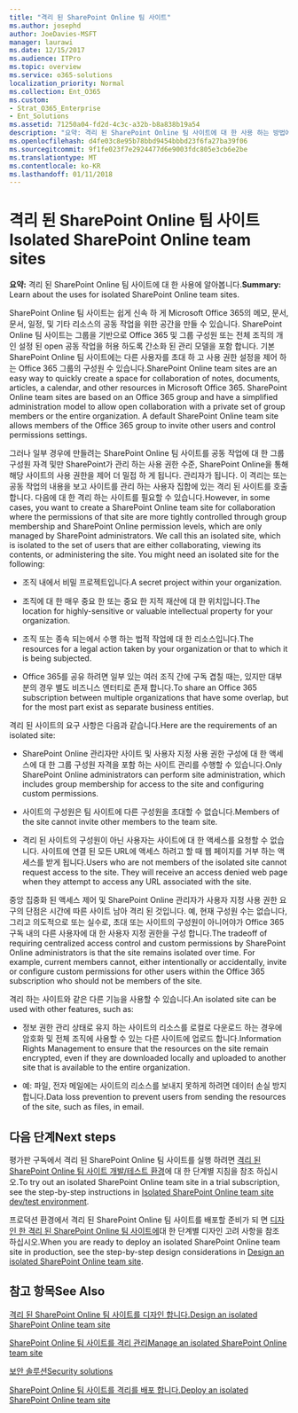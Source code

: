 ```yaml
---
title: "격리 된 SharePoint Online 팀 사이트"
ms.author: josephd
author: JoeDavies-MSFT
manager: laurawi
ms.date: 12/15/2017
ms.audience: ITPro
ms.topic: overview
ms.service: o365-solutions
localization_priority: Normal
ms.collection: Ent_O365
ms.custom:
- Strat_O365_Enterprise
- Ent_Solutions
ms.assetid: 71250a04-fd2d-4c3c-a32b-b8a838b19a54
description: "요약: 격리 된 SharePoint Online 팀 사이트에 대 한 사용 하는 방법에 대 한 설명입니다."
ms.openlocfilehash: d4fe03c8e95b78bbd9454bbbd23f6fa27ba39f06
ms.sourcegitcommit: 9f1fe023f7e2924477d6e9003fdc805e3cb6e2be
ms.translationtype: MT
ms.contentlocale: ko-KR
ms.lasthandoff: 01/11/2018
---
```

# <a name="isolated-sharepoint-online-team-sites"></a><span data-ttu-id="fd46f-103">격리 된 SharePoint Online 팀 사이트</span><span class="sxs-lookup"><span data-stu-id="fd46f-103">Isolated SharePoint Online team sites</span></span>

 <span data-ttu-id="fd46f-104">**요약:** 격리 된 SharePoint Online 팀 사이트에 대 한 사용에 알아봅니다.</span><span class="sxs-lookup"><span data-stu-id="fd46f-104">**Summary:** Learn about the uses for isolated SharePoint Online team sites.</span></span>
  
<span data-ttu-id="fd46f-p101">SharePoint Online 팀 사이트는 쉽게 신속 하 게 Microsoft Office 365의 메모, 문서, 문서, 일정, 및 기타 리소스의 공동 작업을 위한 공간을 만들 수 있습니다. SharePoint Online 팀 사이트는 그룹을 기반으로 Office 365 및 그룹 구성원 또는 전체 조직의 개인 설정 된 open 공동 작업을 허용 하도록 간소화 된 관리 모델을 포함 합니다. 기본 SharePoint Online 팀 사이트에는 다른 사용자를 초대 하 고 사용 권한 설정을 제어 하는 Office 365 그룹의 구성원 수 있습니다.</span><span class="sxs-lookup"><span data-stu-id="fd46f-p101">SharePoint Online team sites are an easy way to quickly create a space for collaboration of notes, documents, articles, a calendar, and other resources in Microsoft Office 365. SharePoint Online team sites are based on an Office 365 group and have a simplified administration model to allow open collaboration with a private set of group members or the entire organization. A default SharePoint Online team site allows members of the Office 365 group to invite other users and control permissions settings.</span></span>
  
<span data-ttu-id="fd46f-p102">그러나 일부 경우에 만들려는 SharePoint Online 팀 사이트를 공동 작업에 대 한 그룹 구성원 자격 및만 SharePoint가 관리 하는 사용 권한 수준, SharePoint Online을 통해 해당 사이트의 사용 권한을 제어 더 밀접 하 게 됩니다. 관리자가 됩니다. 이 격리는 또는 공동 작업의 내용을 보고 사이트를 관리 하는 사용자 집합에 있는 격리 된 사이트를 호출 합니다. 다음에 대 한 격리 하는 사이트를 필요할 수 있습니다.</span><span class="sxs-lookup"><span data-stu-id="fd46f-p102">However, in some cases, you want to create a SharePoint Online team site for collaboration where the permissions of that site are more tightly controlled through group membership and SharePoint Online permission levels, which are only managed by SharePoint administrators. We call this an isolated site, which is isolated to the set of users that are either collaborating, viewing its contents, or administering the site. You might need an isolated site for the following:</span></span>
  
- <span data-ttu-id="fd46f-111">조직 내에서 비밀 프로젝트입니다.</span><span class="sxs-lookup"><span data-stu-id="fd46f-111">A secret project within your organization.</span></span>
    
- <span data-ttu-id="fd46f-112">조직에 대 한 매우 중요 한 또는 중요 한 지적 재산에 대 한 위치입니다.</span><span class="sxs-lookup"><span data-stu-id="fd46f-112">The location for highly-sensitive or valuable intellectual property for your organization.</span></span>
    
- <span data-ttu-id="fd46f-113">조직 또는 종속 되는에서 수행 하는 법적 작업에 대 한 리소스입니다.</span><span class="sxs-lookup"><span data-stu-id="fd46f-113">The resources for a legal action taken by your organization or that to which it is being subjected.</span></span>
    
- <span data-ttu-id="fd46f-114">Office 365를 공유 하려면 일부 있는 여러 조직 간에 구독 겹칠 때는, 있지만 대부분의 경우 별도 비즈니스 엔터티로 존재 합니다.</span><span class="sxs-lookup"><span data-stu-id="fd46f-114">To share an Office 365 subscription between multiple organizations that have some overlap, but for the most part exist as separate business entities.</span></span>
    
<span data-ttu-id="fd46f-115">격리 된 사이트의 요구 사항은 다음과 같습니다.</span><span class="sxs-lookup"><span data-stu-id="fd46f-115">Here are the requirements of an isolated site:</span></span>
  
- <span data-ttu-id="fd46f-116">SharePoint Online 관리자만 사이트 및 사용자 지정 사용 권한 구성에 대 한 액세스에 대 한 그룹 구성원 자격을 포함 하는 사이트 관리를 수행할 수 있습니다.</span><span class="sxs-lookup"><span data-stu-id="fd46f-116">Only SharePoint Online administrators can perform site administration, which includes group membership for access to the site and configuring custom permissions.</span></span>
    
- <span data-ttu-id="fd46f-117">사이트의 구성원은 팀 사이트에 다른 구성원을 초대할 수 없습니다.</span><span class="sxs-lookup"><span data-stu-id="fd46f-117">Members of the site cannot invite other members to the team site.</span></span>
    
- <span data-ttu-id="fd46f-p103">격리 된 사이트의 구성원이 아닌 사용자는 사이트에 대 한 액세스를 요청할 수 없습니다. 사이트에 연결 된 모든 URL에 액세스 하려고 할 때 웹 페이지를 거부 하는 액세스를 받게 됩니다.</span><span class="sxs-lookup"><span data-stu-id="fd46f-p103">Users who are not members of the isolated site cannot request access to the site. They will receive an access denied web page when they attempt to access any URL associated with the site.</span></span>
    
<span data-ttu-id="fd46f-p104">중앙 집중화 된 액세스 제어 및 SharePoint Online 관리자가 사용자 지정 사용 권한 요구의 단점은 시간에 따른 사이트 남아 격리 된 것입니다. 예, 현재 구성원 수는 없습니다, 그리고 의도적으로 또는 실수로, 초대 또는 사이트의 구성원이 아니어야가 Office 365 구독 내의 다른 사용자에 대 한 사용자 지정 권한을 구성 합니다.</span><span class="sxs-lookup"><span data-stu-id="fd46f-p104">The tradeoff of requiring centralized access control and custom permissions by SharePoint Online administrators is that the site remains isolated over time. For example, current members cannot, either intentionally or accidentally, invite or configure custom permissions for other users within the Office 365 subscription who should not be members of the site.</span></span>
  
<span data-ttu-id="fd46f-122">격리 하는 사이트와 같은 다른 기능을 사용할 수 있습니다.</span><span class="sxs-lookup"><span data-stu-id="fd46f-122">An isolated site can be used with other features, such as:</span></span>
  
- <span data-ttu-id="fd46f-123">정보 권한 관리 상태로 유지 하는 사이트의 리소스를 로컬로 다운로드 하는 경우에 암호화 및 전체 조직에 사용할 수 있는 다른 사이트에 업로드 합니다.</span><span class="sxs-lookup"><span data-stu-id="fd46f-123">Information Rights Management to ensure that the resources on the site remain encrypted, even if they are downloaded locally and uploaded to another site that is available to the entire organization.</span></span>
    
- <span data-ttu-id="fd46f-124">예: 파일, 전자 메일에는 사이트의 리소스를 보내지 못하게 하려면 데이터 손실 방지 합니다.</span><span class="sxs-lookup"><span data-stu-id="fd46f-124">Data loss prevention to prevent users from sending the resources of the site, such as files, in email.</span></span>
    
## <a name="next-steps"></a><span data-ttu-id="fd46f-125">다음 단계</span><span class="sxs-lookup"><span data-stu-id="fd46f-125">Next steps</span></span>

<span data-ttu-id="fd46f-126">평가판 구독에서 격리 된 SharePoint Online 팀 사이트를 실행 하려면 [격리 된 SharePoint Online 팀 사이트 개발/테스트 환경](isolated-sharepoint-online-team-site-dev-test-environment.md)에 대 한 단계별 지침을 참조 하십시오.</span><span class="sxs-lookup"><span data-stu-id="fd46f-126">To try out an isolated SharePoint Online team site in a trial subscription, see the step-by-step instructions in [Isolated SharePoint Online team site dev/test environment](isolated-sharepoint-online-team-site-dev-test-environment.md).</span></span>
  
<span data-ttu-id="fd46f-127">프로덕션 환경에서 격리 된 SharePoint Online 팀 사이트를 배포할 준비가 되 면 [디자인 한 격리 된 SharePoint Online 팀 사이트에](design-an-isolated-sharepoint-online-team-site.md)대 한 단계별 디자인 고려 사항을 참조 하십시오.</span><span class="sxs-lookup"><span data-stu-id="fd46f-127">When you are ready to deploy an isolated SharePoint Online team site in production, see the step-by-step design considerations in [Design an isolated SharePoint Online team site](design-an-isolated-sharepoint-online-team-site.md).</span></span>
  
## <a name="see-also"></a><span data-ttu-id="fd46f-128">참고 항목</span><span class="sxs-lookup"><span data-stu-id="fd46f-128">See Also</span></span>

[<span data-ttu-id="fd46f-129">격리 된 SharePoint Online 팀 사이트를 디자인 합니다.</span><span class="sxs-lookup"><span data-stu-id="fd46f-129">Design an isolated SharePoint Online team site</span></span>](design-an-isolated-sharepoint-online-team-site.md)
  
[<span data-ttu-id="fd46f-130">SharePoint Online 팀 사이트를 격리 관리</span><span class="sxs-lookup"><span data-stu-id="fd46f-130">Manage an isolated SharePoint Online team site</span></span>](manage-an-isolated-sharepoint-online-team-site.md)
  
[<span data-ttu-id="fd46f-131">보안 솔루션</span><span class="sxs-lookup"><span data-stu-id="fd46f-131">Security solutions</span></span>](security-solutions.md)

[<span data-ttu-id="fd46f-132">SharePoint Online 팀 사이트를 격리를 배포 합니다.</span><span class="sxs-lookup"><span data-stu-id="fd46f-132">Deploy an isolated SharePoint Online team site</span></span>](deploy-an-isolated-sharepoint-online-team-site.md)


